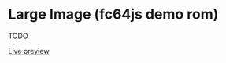 # Large Image (fc64js demo rom)

TODO

[Live preview](https://theinvader360.github.io/fc64js/rom/demo/large-image/)

